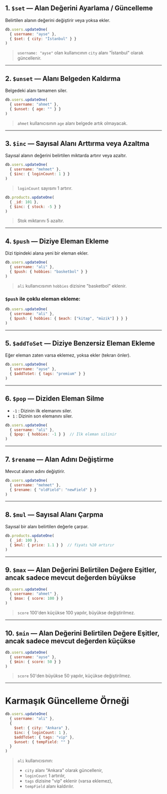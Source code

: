 
## 1. `$set` — Alan Değerini Ayarlama / Güncelleme

Belirtilen alanın değerini değiştirir veya yoksa ekler.

```js
db.users.updateOne(
  { username: "ayse" },
  { $set: { city: "İstanbul" } }
)
```

> `username: "ayse"` olan kullanıcının `city` alanı "İstanbul" olarak güncellenir.

---

## 2. `$unset` — Alanı Belgeden Kaldırma

Belgedeki alanı tamamen siler.

```js
db.users.updateOne(
  { username: "ahmet" },
  { $unset: { age: "" } }
)
```

> `ahmet` kullanıcısının `age` alanı belgede artık olmayacak.

---

## 3. `$inc` — Sayısal Alanı Arttırma veya Azaltma

Sayısal alanın değerini belirtilen miktarda artırır veya azaltır.

```js
db.users.updateOne(
  { username: "mehmet" },
  { $inc: { loginCount: 1 } }
)
```

> `loginCount` sayısını 1 artırır.

```js
db.products.updateOne(
  { _id: 101 },
  { $inc: { stock: -5 } }
)
```

> Stok miktarını 5 azaltır.

---

## 4. `$push` — Diziye Eleman Ekleme

Dizi tipindeki alana yeni bir eleman ekler.

```js
db.users.updateOne(
  { username: "ali" },
  { $push: { hobbies: "basketbol" } }
)
```

> `ali` kullanıcısının `hobbies` dizisine "basketbol" eklenir.

### `$push` ile çoklu eleman ekleme:

```js
db.users.updateOne(
  { username: "ali" },
  { $push: { hobbies: { $each: ["kitap", "müzik"] } } }
)
```

---

## 5. `$addToSet` — Diziye Benzersiz Eleman Ekleme

Eğer eleman zaten varsa eklemez, yoksa ekler (tekrarı önler).

```js
db.users.updateOne(
  { username: "ayse" },
  { $addToSet: { tags: "premium" } }
)
```

---

## 6. `$pop` — Diziden Eleman Silme

- `-1` : Dizinin ilk elemanını siler.
- `1` : Dizinin son elemanını siler.

```js
db.users.updateOne(
  { username: "ali" },
  { $pop: { hobbies: -1 } }  // İlk eleman silinir
)
```

---

## 7. `$rename` — Alan Adını Değiştirme

Mevcut alanın adını değiştirir.

```js
db.users.updateOne(
  { username: "mehmet" },
  { $rename: { "oldField": "newField" } }
)
```

---

## 8. `$mul` — Sayısal Alanı Çarpma

Sayısal bir alanı belirtilen değerle çarpar.

```js
db.products.updateOne(
  { _id: 100 },
  { $mul: { price: 1.1 } }  // fiyatı %10 artırır
)
```

---

## 9. `$max` — Alan Değerini Belirtilen Değere Eşitler, ancak sadece mevcut değerden büyükse

```js
db.users.updateOne(
  { username: "ahmet" },
  { $max: { score: 100 } }
)
```

> `score` 100'den küçükse 100 yapılır, büyükse değiştirilmez.

---

## 10. `$min` — Alan Değerini Belirtilen Değere Eşitler, ancak sadece mevcut değerden küçükse

```js
db.users.updateOne(
  { username: "ayse" },
  { $min: { score: 50 } }
)
```

> `score` 50'den büyükse 50 yapılır, küçükse değiştirilmez.

---

# Karmaşık Güncelleme Örneği

```js
db.users.updateOne(
  { username: "ali" },
  {
    $set: { city: "Ankara" },
    $inc: { loginCount: 1 },
    $addToSet: { tags: "vip" },
    $unset: { tempField: "" }
  }
)
```

> `ali` kullanıcısının:
> - `city` alanı "Ankara" olarak güncellenir,
> - `loginCount` 1 artırılır,
> - `tags` dizisine "vip" eklenir (varsa eklemez),
> - `tempField` alanı kaldırılır.
